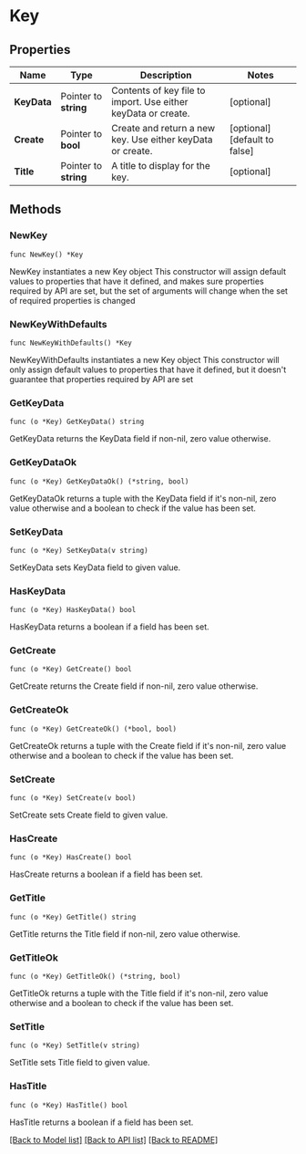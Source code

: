 # Key

## Properties

Name | Type | Description | Notes
------------ | ------------- | ------------- | -------------
**KeyData** | Pointer to **string** | Contents of key file to import. Use either keyData or create. | [optional] 
**Create** | Pointer to **bool** | Create and return a new key. Use either keyData or create. | [optional] [default to false]
**Title** | Pointer to **string** | A title to display for the key. | [optional] 

## Methods

### NewKey

`func NewKey() *Key`

NewKey instantiates a new Key object
This constructor will assign default values to properties that have it defined,
and makes sure properties required by API are set, but the set of arguments
will change when the set of required properties is changed

### NewKeyWithDefaults

`func NewKeyWithDefaults() *Key`

NewKeyWithDefaults instantiates a new Key object
This constructor will only assign default values to properties that have it defined,
but it doesn't guarantee that properties required by API are set

### GetKeyData

`func (o *Key) GetKeyData() string`

GetKeyData returns the KeyData field if non-nil, zero value otherwise.

### GetKeyDataOk

`func (o *Key) GetKeyDataOk() (*string, bool)`

GetKeyDataOk returns a tuple with the KeyData field if it's non-nil, zero value otherwise
and a boolean to check if the value has been set.

### SetKeyData

`func (o *Key) SetKeyData(v string)`

SetKeyData sets KeyData field to given value.

### HasKeyData

`func (o *Key) HasKeyData() bool`

HasKeyData returns a boolean if a field has been set.

### GetCreate

`func (o *Key) GetCreate() bool`

GetCreate returns the Create field if non-nil, zero value otherwise.

### GetCreateOk

`func (o *Key) GetCreateOk() (*bool, bool)`

GetCreateOk returns a tuple with the Create field if it's non-nil, zero value otherwise
and a boolean to check if the value has been set.

### SetCreate

`func (o *Key) SetCreate(v bool)`

SetCreate sets Create field to given value.

### HasCreate

`func (o *Key) HasCreate() bool`

HasCreate returns a boolean if a field has been set.

### GetTitle

`func (o *Key) GetTitle() string`

GetTitle returns the Title field if non-nil, zero value otherwise.

### GetTitleOk

`func (o *Key) GetTitleOk() (*string, bool)`

GetTitleOk returns a tuple with the Title field if it's non-nil, zero value otherwise
and a boolean to check if the value has been set.

### SetTitle

`func (o *Key) SetTitle(v string)`

SetTitle sets Title field to given value.

### HasTitle

`func (o *Key) HasTitle() bool`

HasTitle returns a boolean if a field has been set.


[[Back to Model list]](../README.md#documentation-for-models) [[Back to API list]](../README.md#documentation-for-api-endpoints) [[Back to README]](../README.md)


